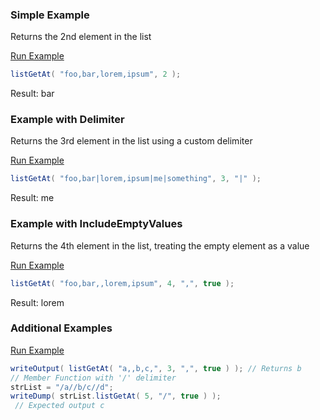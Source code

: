 ### Simple Example

Returns the 2nd element in the list

<a href="https://try.boxlang.io/?code=eJzLySwucU8tcSzRUFBKy8%2FXSUos0snJL0rN1cksKC7NVdJRMFLQtOYCABBIDHQ%3D" target="_blank">Run Example</a>

```java
listGetAt( "foo,bar,lorem,ipsum", 2 );

```

Result: bar

### Example with Delimiter

Returns the 3rd element in the list using a custom delimiter

<a href="https://try.boxlang.io/?code=eJzLySwucU8tcSzRUFBKy8%2FXSUosqsnJL0rN1cksKC7NrclNrSnOz00tycjMS1fSUTDWUVCqUVLQtOYCAGHmE2k%3D" target="_blank">Run Example</a>

```java
listGetAt( "foo,bar|lorem,ipsum|me|something", 3, "|" );

```

Result: me

### Example with IncludeEmptyValues

Returns the 4th element in the list, treating the empty element as a value

<a href="https://try.boxlang.io/?code=eJzLySwucU8tcSzRUFBKy8%2FXSUos0tHJyS9KzdXJLCguzVXSUTDRUVDSAdIlRaWpCprWXAC3TA9q" target="_blank">Run Example</a>

```java
listGetAt( "foo,bar,,lorem,ipsum", 4, ",", true );

```

Result: lorem

### Additional Examples

<a href="https://try.boxlang.io/?code=eJxNzrsKwzAMBdDdX3HxkgRMNZROoUOhj6Wl0D%2BIbUENeWHLpJ9fp3TIJAkuOneJQfiZZc5Sow9JbiynsurOGGuc0QZ7A71OiZnRoGlBhBdLjmOCVeV48GA54ppHJ2EasQR5o6IKnvswFCCqJPFevuMITR2RJUfkdauW1T%2FnYa7xj%2Bw2LQ6Fpi2tVvvymdkJe0y%2F3nDqC4%2BwPHA%3D" target="_blank">Run Example</a>

```java
writeOutput( listGetAt( "a,,b,c,", 3, ",", true ) ); // Returns b
// Member Function with '/' delimiter
strList = "/a//b/c//d";
writeDump( strList.listGetAt( 5, "/", true ) );
 // Expected output c

```


